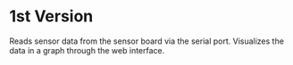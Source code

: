 # 1st Version #

Reads sensor data from the sensor board via the serial port.
Visualizes the data in a graph through the web interface.
